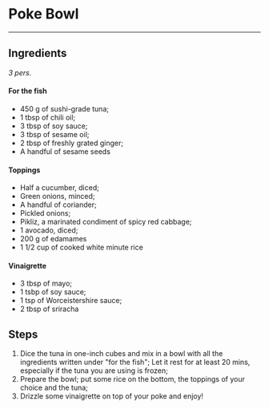 # Poke Bowl

---

## Ingredients  

*3 pers.*

#### For the fish

- 450 g of sushi-grade tuna;
- 1 tbsp of chili oil;
- 3 tbsp of soy sauce;
- 3 tbsp of sesame oil;
- 2 tbsp of freshly grated ginger;
- A handful of sesame seeds

#### Toppings

- Half a cucumber, diced;
- Green onions, minced;
- A handful of coriander;
- Pickled onions;
- Pikliz, a marinated condiment of spicy red cabbage;
- 1 avocado, diced;
- 200 g of edamames
- 1 1/2 cup of cooked white minute rice

#### Vinaigrette

- 3 tbsp of mayo;
- 1 tsbp of soy sauce;
- 1 tsp of Worceistershire sauce;
- 2 tbsp of sriracha

## Steps

1. Dice the tuna in one-inch cubes and mix in a bowl with all the ingredients written under "for the fish";
Let it rest for at least 20 mins, especially if the tuna you are using is frozen;
2. Prepare the bowl; put some rice on the bottom, the toppings of your choice and the tuna;
3. Drizzle some vinaigrette on top of your poke and enjoy!
